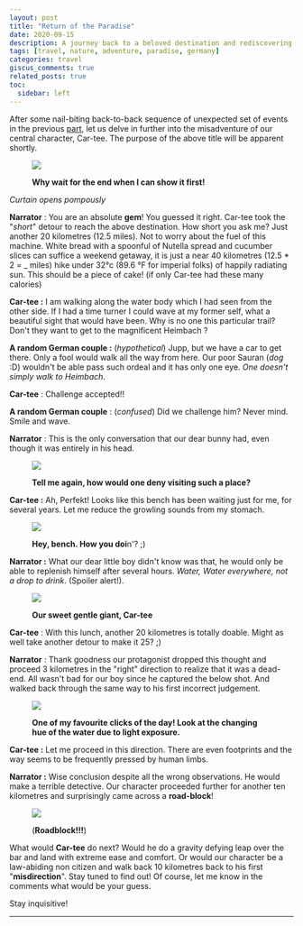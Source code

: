 ```yaml
---
layout: post
title: "Return of the Paradise"
date: 2020-09-15
description: A journey back to a beloved destination and rediscovering its magic
tags: [travel, nature, adventure, paradise, germany]
categories: travel
giscus_comments: true
related_posts: true
toc:
  sidebar: left
---
```


After some nail-biting back-to-back sequence of unexpected set of events in the previous [part](https://witfulmadrasi.wordpress.com/2020/09/01/now-thats-what-i-call-a-paradise/), let us delve in further into the misadventure of our central character, Car-tee. The purpose of the above title will be apparent shortly.

<figure>

![](/assets/img/posts/img_3930-2.jpg)

<figcaption>

**Why wait for the end when I can show it first!**

</figcaption>

</figure>

_Curtain opens pompously_

**Narrator** : You are an absolute **gem**! You guessed it right. Car-tee took the "_short_" detour to reach the above destination. How short you ask me? Just another 20 kilometres (12.5 miles). Not to worry about the fuel of this machine. White bread with a spoonful of Nutella spread and cucumber slices can suffice a weekend getaway, it is just a near 40 kilometres (12.5 \* 2 = \_ miles) hike under 32°c (89.6 °F for imperial folks) of happily radiating sun. This should be a piece of cake! (if only Car-tee had these many calories)

**Car-tee :** I am walking along the water body which I had seen from the other side. If I had a time turner I could wave at my former self, what a beautiful sight that would have been. Why is no one this particular trail? Don't they want to get to the magnificent Heimbach ?

**A random German couple :** (_hypothetical_) Jupp, but we have a car to get there. Only a fool would walk all the way from here. Our poor Sauran (_dog_ :D) wouldn't be able pass such ordeal and it has only one eye. _One doesn't simply walk to Heimbach_.

**Car-tee** : Challenge accepted!!

**A random German couple** : (_confused_) Did we challenge him? Never mind. Smile and wave.

**Narrator** : This is the only conversation that our dear bunny had, even though it was entirely in his head.

<figure>

![](/assets/img/posts/img_20190723_101003.jpg)

<figcaption>

**Tell me again, how would one deny visiting such a place?**

</figcaption>

</figure>

**Car-tee :** Ah, Perfekt! Looks like this bench has been waiting just for me, for several years. Let me reduce the growling sounds from my stomach.

<figure>

![](/assets/img/posts/img_20190723_104917.jpg)

<figcaption>

**Hey, bench. How you doi**n'? ;)

</figcaption>

</figure>

**Narrator :** What our dear little boy didn't know was that, he would only be able to replenish himself after several hours. _Water, Water everywhere, not a drop to drink_. (Spoiler alert!).

<figure>

![](/assets/img/posts/img_20190723_112444.jpg)

<figcaption>

**Our sweet gentle giant, Car-tee**

</figcaption>

</figure>

**Car-tee** : With this lunch, another 20 kilometres is totally doable. Might as well take another detour to make it 25? ;)

**Narrator** : Thank goodness our protagonist dropped this thought and proceed 3 kilometres in the "right" direction to realize that it was a dead-end. All wasn't bad for our boy since he captured the below shot. And walked back through the same way to his first incorrect judgement.

<figure>

![](/assets/img/posts/img_20190723_124913.jpg)

<figcaption>

**One of my favourite clicks of the day! Look at the changing hue of the water due to light exposure.**

</figcaption>

</figure>

**Car-tee :** Let me proceed in this direction. There are even footprints and the way seems to be frequently pressed by human limbs.

**Narrator :** Wise conclusion despite all the wrong observations. He would make a terrible detective. Our character proceeded further for another ten kilometres and surprisingly came across a **road-block**!

<figure>

![](/assets/img/posts/img_20190723_130815.jpg)

<figcaption>

(**Roadblock!!!**)

</figcaption>

</figure>

What would **Car-tee** do next? Would he do a gravity defying leap over the bar and land with extreme ease and comfort. Or would our character be a law-abiding non citizen and walk back 10 kilometres back to his first "**misdirection**". Stay tuned to find out! Of course, let me know in the comments what would be your guess.

Stay inquisitive!

* * *
